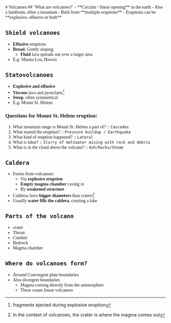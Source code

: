 <span style = "font-family:'cascadia code'">
# Volcanoes
## `What are volcanoes?`
- **Circular / linear opening** in the earth
- Also a landform, often a mountain
    - Built from **multiple eruptions**
- Eruptions can be **explosive, effusive or both**


## `Shield volcanoes`
- **Effusive** eruptions
- **Broad**, Gently sloping
    - **Fluid** lava spreads out over a larger area
- E.g: Mauna Loa, Hawaii
## `Statovolcanoes`
- **Explosive and effusive**
- **Viscous** lava and pyroclasts[^1]
- **Steep**, often symmetrical
- E.g: Mount St. Helens
[^1]: fragments ejected during explosive eruption


### Questions for Mount St. Helens eruption:
1. What mountain range is Mount St. Helens a part of? :: `Cascades`
2. What started the eruption? :: `Pressure buildup / Earthquake`
3. What kind of eruption happened? :: `Lateral`
4. What is lahar? :: `Slurry of meltwater mixing with rock and debris`
5. What is in the cloud above the volcano? :: `Ash/Rocks/Steam`

## `Caldera`
- Forms from volcanoes:
  - Via **explosive eruption**
  - **Empty magma chamber** caving in
  - By **weakened structure**
- Calderas have **bigger diameters** than craters[^2]
- Usually **water fills the caldera**, creating a lake
[^2]: In the context of volcanoes, the crater is where the magma comes out

## `Parts of the volcano`
- crater
- Throat
- Conduit
- Bedrock
- Magma chamber
## `Where do volcanoes form?`
- Around Convergent plate boundaries
- Also divergent boundaries
  - Magma coming directly from the astenosphere
  - These create linear volcanoes
</span>